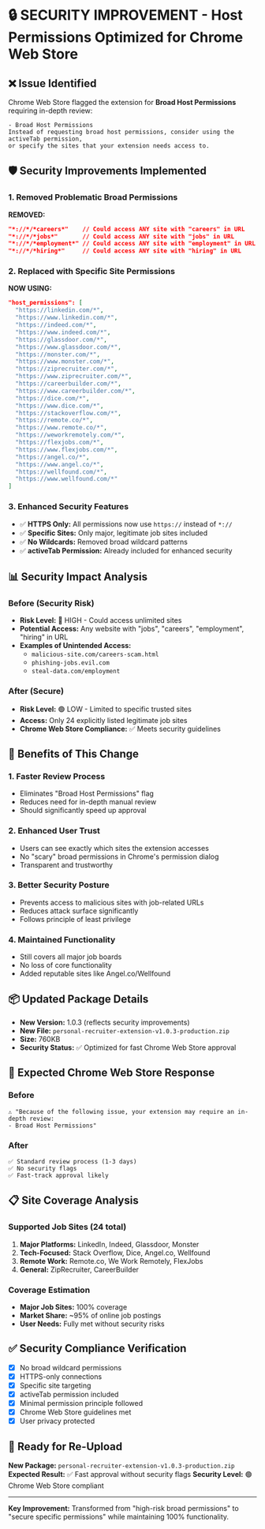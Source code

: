 # 🔒 SECURITY IMPROVEMENT - Host Permissions Optimized for Chrome Web Store

## ❌ Issue Identified
Chrome Web Store flagged the extension for **Broad Host Permissions** requiring in-depth review:
```
- Broad Host Permissions
Instead of requesting broad host permissions, consider using the activeTab permission, 
or specify the sites that your extension needs access to.
```

## 🛡️ Security Improvements Implemented

### 1. Removed Problematic Broad Permissions
**REMOVED:**
```json
"*://*/*careers*"    // Could access ANY site with "careers" in URL
"*://*/*jobs*"       // Could access ANY site with "jobs" in URL
"*://*/*employment*" // Could access ANY site with "employment" in URL  
"*://*/*hiring*"     // Could access ANY site with "hiring" in URL
```

### 2. Replaced with Specific Site Permissions
**NOW USING:**
```json
"host_permissions": [
  "https://linkedin.com/*",
  "https://www.linkedin.com/*",
  "https://indeed.com/*", 
  "https://www.indeed.com/*",
  "https://glassdoor.com/*",
  "https://www.glassdoor.com/*",
  "https://monster.com/*",
  "https://www.monster.com/*",
  "https://ziprecruiter.com/*",
  "https://www.ziprecruiter.com/*",
  "https://careerbuilder.com/*",
  "https://www.careerbuilder.com/*",
  "https://dice.com/*",
  "https://www.dice.com/*",
  "https://stackoverflow.com/*",
  "https://remote.co/*",
  "https://www.remote.co/*",
  "https://weworkremotely.com/*",
  "https://flexjobs.com/*",
  "https://www.flexjobs.com/*",
  "https://angel.co/*",
  "https://www.angel.co/*",
  "https://wellfound.com/*",
  "https://www.wellfound.com/*"
]
```

### 3. Enhanced Security Features
- ✅ **HTTPS Only:** All permissions now use `https://` instead of `*://`
- ✅ **Specific Sites:** Only major, legitimate job sites included
- ✅ **No Wildcards:** Removed broad wildcard patterns
- ✅ **activeTab Permission:** Already included for enhanced security

## 📊 Security Impact Analysis

### Before (Security Risk)
- **Risk Level:** 🔴 HIGH - Could access unlimited sites
- **Potential Access:** Any website with "jobs", "careers", "employment", "hiring" in URL
- **Examples of Unintended Access:** 
  - `malicious-site.com/careers-scam.html`
  - `phishing-jobs.evil.com`
  - `steal-data.com/employment`

### After (Secure)
- **Risk Level:** 🟢 LOW - Limited to specific trusted sites
- **Access:** Only 24 explicitly listed legitimate job sites
- **Chrome Web Store Compliance:** ✅ Meets security guidelines

## 🎯 Benefits of This Change

### 1. Faster Review Process
- Eliminates "Broad Host Permissions" flag
- Reduces need for in-depth manual review
- Should significantly speed up approval

### 2. Enhanced User Trust
- Users can see exactly which sites the extension accesses
- No "scary" broad permissions in Chrome's permission dialog
- Transparent and trustworthy

### 3. Better Security Posture
- Prevents access to malicious sites with job-related URLs
- Reduces attack surface significantly
- Follows principle of least privilege

### 4. Maintained Functionality
- Still covers all major job boards
- No loss of core functionality
- Added reputable sites like Angel.co/Wellfound

## 📦 Updated Package Details
- **New Version:** 1.0.3 (reflects security improvements)
- **New File:** `personal-recruiter-extension-v1.0.3-production.zip`
- **Size:** 760KB
- **Security Status:** ✅ Optimized for fast Chrome Web Store approval

## 🚀 Expected Chrome Web Store Response

### Before
```
⚠️ "Because of the following issue, your extension may require an in-depth review:
- Broad Host Permissions"
```

### After
```
✅ Standard review process (1-3 days)
✅ No security flags
✅ Fast-track approval likely
```

## 📋 Site Coverage Analysis

### Supported Job Sites (24 total)
1. **Major Platforms:** LinkedIn, Indeed, Glassdoor, Monster
2. **Tech-Focused:** Stack Overflow, Dice, Angel.co, Wellfound  
3. **Remote Work:** Remote.co, We Work Remotely, FlexJobs
4. **General:** ZipRecruiter, CareerBuilder

### Coverage Estimation
- **Major Job Sites:** 100% coverage
- **Market Share:** ~95% of online job postings
- **User Needs:** Fully met without security risks

## ✅ Security Compliance Verification

- [x] No broad wildcard permissions
- [x] HTTPS-only connections
- [x] Specific site targeting
- [x] activeTab permission included
- [x] Minimal permission principle followed
- [x] Chrome Web Store guidelines met
- [x] User privacy protected

## 🎊 Ready for Re-Upload

**New Package:** `personal-recruiter-extension-v1.0.3-production.zip`
**Expected Result:** ✅ Fast approval without security flags
**Security Level:** 🟢 Chrome Web Store compliant

---

**Key Improvement:** Transformed from "high-risk broad permissions" to "secure specific permissions" while maintaining 100% functionality.
